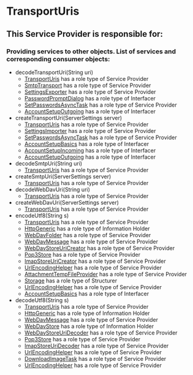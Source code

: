 # TransportUris
## This Service Provider is responsible for:
### Providing services to other objects. List of services and corresponding consumer objects: 
* decodeTransportUri(String uri)
	* [TransportUris](../ServiceProviders/TransportUris.md) has a role type of Service Provider
	* [SmtpTransport](../ServiceProviders/SmtpTransport.md) has a role type of Service Provider
	* [SettingsExporter](../ServiceProviders/SettingsExporter.md) has a role type of Service Provider
	* [PasswordPromptDialog](../Interfacers/PasswordPromptDialog.md) has a role type of Interfacer
	* [SetPasswordsAsyncTask](../ServiceProviders/SetPasswordsAsyncTask.md) has a role type of Service Provider
	* [AccountSetupOutgoing](../Interfacers/AccountSetupOutgoing.md) has a role type of Interfacer
* createTransportUri(ServerSettings server)
	* [TransportUris](../ServiceProviders/TransportUris.md) has a role type of Service Provider
	* [SettingsImporter](../ServiceProviders/SettingsImporter.md) has a role type of Service Provider
	* [SetPasswordsAsyncTask](../ServiceProviders/SetPasswordsAsyncTask.md) has a role type of Service Provider
	* [AccountSetupBasics](../Interfacers/AccountSetupBasics.md) has a role type of Interfacer
	* [AccountSetupIncoming](../Interfacers/AccountSetupIncoming.md) has a role type of Interfacer
	* [AccountSetupOutgoing](../Interfacers/AccountSetupOutgoing.md) has a role type of Interfacer
* decodeSmtpUri(String uri)
	* [TransportUris](../ServiceProviders/TransportUris.md) has a role type of Service Provider
* createSmtpUri(ServerSettings server)
	* [TransportUris](../ServiceProviders/TransportUris.md) has a role type of Service Provider
* decodeWebDavUri(String uri)
	* [TransportUris](../ServiceProviders/TransportUris.md) has a role type of Service Provider
* createWebDavUri(ServerSettings server)
	* [TransportUris](../ServiceProviders/TransportUris.md) has a role type of Service Provider
* encodeUtf8(String s)
	* [TransportUris](../ServiceProviders/TransportUris.md) has a role type of Service Provider
	* [HttpGeneric](../InformationHolders/HttpGeneric.md) has a role type of Information Holder
	* [WebDavFolder](../ServiceProviders/WebDavFolder.md) has a role type of Service Provider
	* [WebDavMessage](../ServiceProviders/WebDavMessage.md) has a role type of Service Provider
	* [WebDavStoreUriCreator](../ServiceProviders/WebDavStoreUriCreator.md) has a role type of Service Provider
	* [Pop3Store](../ServiceProviders/Pop3Store.md) has a role type of Service Provider
	* [ImapStoreUriCreator](../ServiceProviders/ImapStoreUriCreator.md) has a role type of Service Provider
	* [UrlEncodingHelper](../ServiceProviders/UrlEncodingHelper.md) has a role type of Service Provider
	* [AttachmentTempFileProvider](../ServiceProviders/AttachmentTempFileProvider.md) has a role type of Service Provider
	* [Storage](../Structurers/Storage.md) has a role type of Structurer
	* [UrlEncodingHelper](../ServiceProviders/UrlEncodingHelper.md) has a role type of Service Provider
	* [AccountSetupBasics](../Interfacers/AccountSetupBasics.md) has a role type of Interfacer
* decodeUtf8(String s)
	* [TransportUris](../ServiceProviders/TransportUris.md) has a role type of Service Provider
	* [HttpGeneric](../InformationHolders/HttpGeneric.md) has a role type of Information Holder
	* [WebDavMessage](../ServiceProviders/WebDavMessage.md) has a role type of Service Provider
	* [WebDavStore](../InformationHolders/WebDavStore.md) has a role type of Information Holder
	* [WebDavStoreUriDecoder](../ServiceProviders/WebDavStoreUriDecoder.md) has a role type of Service Provider
	* [Pop3Store](../ServiceProviders/Pop3Store.md) has a role type of Service Provider
	* [ImapStoreUriDecoder](../ServiceProviders/ImapStoreUriDecoder.md) has a role type of Service Provider
	* [UrlEncodingHelper](../ServiceProviders/UrlEncodingHelper.md) has a role type of Service Provider
	* [DownloadImageTask](../ServiceProviders/DownloadImageTask.md) has a role type of Service Provider
	* [UrlEncodingHelper](../ServiceProviders/UrlEncodingHelper.md) has a role type of Service Provider
